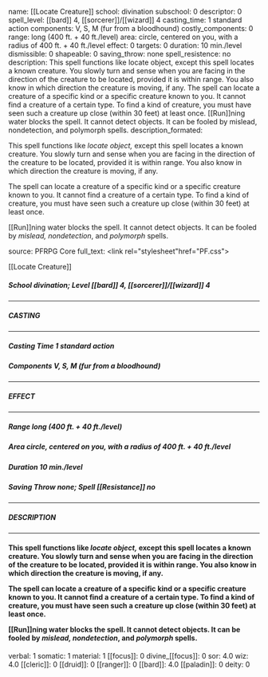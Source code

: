 name: [[Locate Creature]]
school: divination
subschool: 0
descriptor: 0
spell_level: [[bard]] 4, [[sorcerer]]/[[wizard]] 4
casting_time: 1 standard action
components: V, S, M (fur from a bloodhound)
costly_components: 0
range: long (400 ft. + 40 ft./level)
area: circle, centered on you, with a radius of 400 ft. + 40 ft./level
effect: 0
targets: 0
duration: 10 min./level
dismissible: 0
shapeable: 0
saving_throw: none
spell_resistence: no
description: This spell functions like locate object, except this spell locates a known creature. You slowly turn and sense when you are facing in the direction of the creature to be located, provided it is within range. You also know in which direction the creature is moving, if any.  The spell can locate a creature of a specific kind or a specific creature known to you. It cannot find a creature of a certain type. To find a kind of creature, you must have seen such a creature up close (within 30 feet) at least once.  [[Run]]ning water blocks the spell. It cannot detect objects. It can be fooled by mislead, nondetection, and polymorph spells.
description_formated: <p>This spell functions like <i>locate object,</i> except this spell locates a known creature. You slowly turn and sense when you are facing in the direction of the creature to be located, provided it is within range. You also know in which direction the creature is moving, if any.</p><p>The spell can locate a creature of a specific kind or a specific creature known to you. It cannot find a creature of a certain type. To find a kind of creature, you must have seen such a creature up close (within 30 feet) at least once.</p><p>[[Run]]ning water blocks the spell. It cannot detect objects. It can be fooled by <i>mislead, nondetection</i>, and <i>polymorph</i> spells.</p>
source: PFRPG Core
full_text: <link rel="stylesheet"href="PF.css"><div class="heading"><p class="alignleft">[[Locate Creature]]</p><div style="clear: both;"></div></div><div><h5><b>School </b>divination; <b>Level </b>[[bard]] 4, [[sorcerer]]/[[wizard]] 4</h5></div><hr/><div><h5><b>CASTING</b></h5></div><hr/><div><h5><b>Casting Time </b>1 standard action</h5><h5><b>Components </b>V, S, M (fur from a bloodhound)</h5></div><hr/><div><h5><b>EFFECT</b></h5></div><hr/><div><h5><b>Range </b>long (400 ft. + 40 ft./level)</h5><h5><b>Area </b>circle, centered on you, with a radius of 400 ft. + 40 ft./level</h5><h5><b>Duration </b>10 min./level</h5><h5><b>Saving Throw </b>none; <b>Spell [[Resistance]] </b>no</h5></div><hr/><div><h5><b>DESCRIPTION</b></h5></div><hr/><div><h4><p>This spell functions like <i>locate object,</i> except this spell locates a known creature. You slowly turn and sense when you are facing in the direction of the creature to be located, provided it is within range. You also know in which direction the creature is moving, if any.</p><p>The spell can locate a creature of a specific kind or a specific creature known to you. It cannot find a creature of a certain type. To find a kind of creature, you must have seen such a creature up close (within 30 feet) at least once.</p><p>[[Run]]ning water blocks the spell. It cannot detect objects. It can be fooled by <i>mislead, nondetection</i>, and <i>polymorph</i> spells.</p></h4></div>
verbal: 1
somatic: 1
material: 1
[[focus]]: 0
divine_[[focus]]: 0
sor: 4.0
wiz: 4.0
[[cleric]]: 0
[[druid]]: 0
[[ranger]]: 0
[[bard]]: 4.0
[[paladin]]: 0
deity: 0
